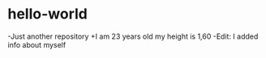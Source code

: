 # hello-world
-Just another repository
+I am 23 years old
my height is 1,60
-Edit: I added info about myself

